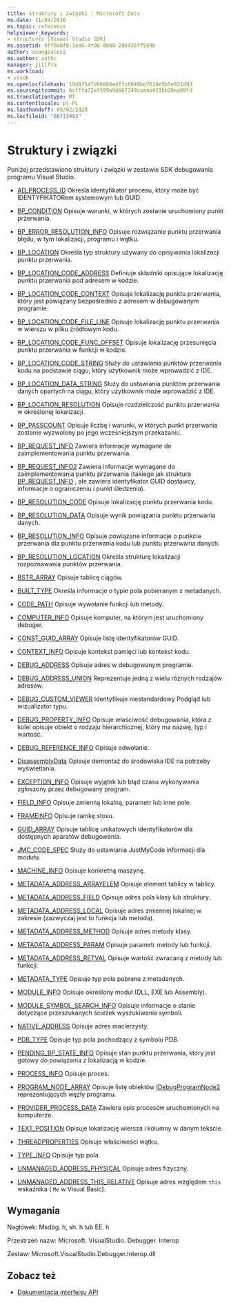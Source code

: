 ```yaml
---
title: Struktury i związki | Microsoft Docs
ms.date: 11/04/2016
ms.topic: reference
helpviewer_keywords:
- structures [Visual Studio SDK]
ms.assetid: 9ff0a8f8-1ee6-4fdd-8b80-206436ff589b
author: acangialosi
ms.author: anthc
manager: jillfra
ms.workload:
- vssdk
ms.openlocfilehash: 19d8f547d98488edffc6049be7619e5b5e921d93
ms.sourcegitcommit: 6cfffa72af599a9d667249caaaa411bb28ea69fd
ms.translationtype: MT
ms.contentlocale: pl-PL
ms.lasthandoff: 09/02/2020
ms.locfileid: "80713493"
---
```

# <a name="structures-and-unions"></a>Struktury i związki
Poniżej przedstawiono struktury i związki w zestawie SDK debugowania programu Visual Studio.

- [AD_PROCESS_ID](../../../extensibility/debugger/reference/ad-process-id.md) Określa identyfikator procesu, który może być IDENTYFIKATORem systemowym lub GUID.

- [BP_CONDITION](../../../extensibility/debugger/reference/bp-condition.md) Opisuje warunki, w których zostanie uruchomiony punkt przerwania.

- [BP_ERROR_RESOLUTION_INFO](../../../extensibility/debugger/reference/bp-error-resolution-info.md) Opisuje rozwiązanie punktu przerwania błędu, w tym lokalizacji, programu i wątku.

- [BP_LOCATION](../../../extensibility/debugger/reference/bp-location.md) Określa typ struktury używany do opisywania lokalizacji punktu przerwania.

- [BP_LOCATION_CODE_ADDRESS](../../../extensibility/debugger/reference/bp-location-code-address.md) Definiuje składniki opisujące lokalizację punktu przerwania pod adresem w kodzie.

- [BP_LOCATION_CODE_CONTEXT](../../../extensibility/debugger/reference/bp-location-code-context.md) Opisuje lokalizację punktu przerwania, który jest powiązany bezpośrednio z adresem w debugowanym programie.

- [BP_LOCATION_CODE_FILE_LINE](../../../extensibility/debugger/reference/bp-location-code-file-line.md) Opisuje lokalizację punktu przerwania w wierszu w pliku źródłowym kodu.

- [BP_LOCATION_CODE_FUNC_OFFSET](../../../extensibility/debugger/reference/bp-location-code-func-offset.md) Opisuje lokalizację przesunięcia punktu przerwania w funkcji w kodzie.

- [BP_LOCATION_CODE_STRING](../../../extensibility/debugger/reference/bp-location-code-string.md) Służy do ustawiania punktów przerwania kodu na podstawie ciągu, który użytkownik może wprowadzić z IDE.

- [BP_LOCATION_DATA_STRING](../../../extensibility/debugger/reference/bp-location-data-string.md) Służy do ustawiania punktów przerwania danych opartych na ciągu, który użytkownik może wprowadzić z IDE.

- [BP_LOCATION_RESOLUTION](../../../extensibility/debugger/reference/bp-location-resolution.md) Opisuje rozdzielczość punktu przerwania w określonej lokalizacji.

- [BP_PASSCOUNT](../../../extensibility/debugger/reference/bp-passcount.md) Opisuje liczbę i warunki, w których punkt przerwania zostanie wyzwolony po jego wcześniejszym przekazaniu.

- [BP_REQUEST_INFO](../../../extensibility/debugger/reference/bp-request-info.md) Zawiera informacje wymagane do zaimplementowania punktu przerwania.

- [BP_REQUEST_INFO2](../../../extensibility/debugger/reference/bp-request-info2.md) Zawiera informacje wymagane do zaimplementowania punktu przerwania (takiego jak struktura [BP_REQUEST_INFO](../../../extensibility/debugger/reference/bp-request-info.md) , ale zawiera identyfikator GUID dostawcy, informacje o ograniczeniu i punkt śledzenia).

- [BP_RESOLUTION_CODE](../../../extensibility/debugger/reference/bp-resolution-code.md) Opisuje lokalizację punktu przerwania kodu.

- [BP_RESOLUTION_DATA](../../../extensibility/debugger/reference/bp-resolution-data.md) Opisuje wynik powiązania punktu przerwania danych.

- [BP_RESOLUTION_INFO](../../../extensibility/debugger/reference/bp-resolution-info.md) Opisuje powiązane informacje o punkcie przerwania dla punktu przerwania kodu lub punktu przerwania danych.

- [BP_RESOLUTION_LOCATION](../../../extensibility/debugger/reference/bp-resolution-location.md) Określa strukturę lokalizacji rozpoznawania punktów przerwania.

- [BSTR_ARRAY](../../../extensibility/debugger/reference/bstr-array.md) Opisuje tablicę ciągów.

- [BUILT_TYPE](../../../extensibility/debugger/reference/built-type.md) Określa informacje o typie pola pobieranym z metadanych.

- [CODE_PATH](../../../extensibility/debugger/reference/code-path.md) Opisuje wywołanie funkcji lub metody.

- [COMPUTER_INFO](../../../extensibility/debugger/reference/computer-info.md) Opisuje komputer, na którym jest uruchomiony debuger.

- [CONST_GUID_ARRAY](../../../extensibility/debugger/reference/const-guid-array.md) Opisuje listę identyfikatorów GUID.

- [CONTEXT_INFO](../../../extensibility/debugger/reference/context-info.md) Opisuje kontekst pamięci lub kontekst kodu.

- [DEBUG_ADDRESS](../../../extensibility/debugger/reference/debug-address.md) Opisuje adres w debugowanym programie.

- [DEBUG_ADDRESS_UNION](../../../extensibility/debugger/reference/debug-address-union.md) Reprezentuje jedną z wielu różnych rodzajów adresów.

- [DEBUG_CUSTOM_VIEWER](../../../extensibility/debugger/reference/debug-custom-viewer.md) Identyfikuje niestandardowy Podgląd lub wizualizator typu.

- [DEBUG_PROPERTY_INFO](../../../extensibility/debugger/reference/debug-property-info.md) Opisuje właściwość debugowania, która z kolei opisuje obiekt o rodzaju hierarchicznej, który ma nazwę, typ i wartość.

- [DEBUG_REFERENCE_INFO](../../../extensibility/debugger/reference/debug-reference-info.md) Opisuje odwołanie.

- [DisassemblyData](../../../extensibility/debugger/reference/disassemblydata.md) Opisuje demontaż do środowiska IDE na potrzeby wyświetlania.

- [EXCEPTION_INFO](../../../extensibility/debugger/reference/exception-info.md) Opisuje wyjątek lub błąd czasu wykonywania zgłoszony przez debugowany program.

- [FIELD_INFO](../../../extensibility/debugger/reference/field-info.md) Opisuje zmienną lokalną, parametr lub inne pole.

- [FRAMEINFO](../../../extensibility/debugger/reference/frameinfo.md) Opisuje ramkę stosu.

- [GUID_ARRAY](../../../extensibility/debugger/reference/guid-array.md) Opisuje tablicę unikatowych identyfikatorów dla dostępnych aparatów debugowania.

- [JMC_CODE_SPEC](../../../extensibility/debugger/reference/jmc-code-spec.md) Służy do ustawiania JustMyCode informacji dla modułu.

- [MACHINE_INFO](../../../extensibility/debugger/reference/machine-info.md) Opisuje konkretną maszynę.

- [METADATA_ADDRESS_ARRAYELEM](../../../extensibility/debugger/reference/metadata-address-arrayelem.md) Opisuje element tablicy w tablicy.

- [METADATA_ADDRESS_FIELD](../../../extensibility/debugger/reference/metadata-address-field.md) Opisuje adres pola klasy lub struktury.

- [METADATA_ADDRESS_LOCAL](../../../extensibility/debugger/reference/metadata-address-local.md) Opisuje adres zmiennej lokalnej w zakresie (zazwyczaj jest to funkcja lub metoda).

- [METADATA_ADDRESS_METHOD](../../../extensibility/debugger/reference/metadata-address-method.md) Opisuje adres metody klasy.

- [METADATA_ADDRESS_PARAM](../../../extensibility/debugger/reference/metadata-address-param.md) Opisuje parametr metody lub funkcji.

- [METADATA_ADDRESS_RETVAL](../../../extensibility/debugger/reference/metadata-address-retval.md) Opisuje wartość zwracaną z metody lub funkcji.

- [METADATA_TYPE](../../../extensibility/debugger/reference/metadata-type.md) Opisuje typ pola pobrane z metadanych.

- [MODULE_INFO](../../../extensibility/debugger/reference/module-info.md) Opisuje określony moduł (DLL, EXE lub Assembly).

- [MODULE_SYMBOL_SEARCH_INFO](../../../extensibility/debugger/reference/module-symbol-search-info.md) Opisuje informacje o stanie dotyczące przeszukanych ścieżek wyszukiwania symboli.

- [NATIVE_ADDRESS](../../../extensibility/debugger/reference/native-address.md) Opisuje adres macierzysty.

- [PDB_TYPE](../../../extensibility/debugger/reference/pdb-type.md) Opisuje typ pola pochodzący z symbolu PDB.

- [PENDING_BP_STATE_INFO](../../../extensibility/debugger/reference/pending-bp-state-info.md) Opisuje stan punktu przerwania, który jest gotowy do powiązania z lokalizacją w kodzie.

- [PROCESS_INFO](../../../extensibility/debugger/reference/process-info.md) Opisuje proces.

- [PROGRAM_NODE_ARRAY](../../../extensibility/debugger/reference/program-node-array.md) Opisuje listę obiektów [IDebugProgramNode2](../../../extensibility/debugger/reference/idebugprogramnode2.md) reprezentujących węzły programu.

- [PROVIDER_PROCESS_DATA](../../../extensibility/debugger/reference/provider-process-data.md) Zawiera opis procesów uruchomionych na komputerze.

- [TEXT_POSITION](../../../extensibility/debugger/reference/text-position.md) Opisuje lokalizację wiersza i kolumny w danym tekście.

- [THREADPROPERTIES](../../../extensibility/debugger/reference/threadproperties.md) Opisuje właściwości wątku.

- [TYPE_INFO](../../../extensibility/debugger/reference/type-info.md) Opisuje typ pola.

- [UNMANAGED_ADDRESS_PHYSICAL](../../../extensibility/debugger/reference/unmanaged-address-physical.md) Opisuje adres fizyczny.

- [UNMANAGED_ADDRESS_THIS_RELATIVE](../../../extensibility/debugger/reference/unmanaged-address-this-relative.md) Opisuje adres względem `this` wskaźnika ( `Me` w Visual Basic).

## <a name="requirements"></a>Wymagania
 Nagłówek: Msdbg. h, sh. h lub EE. h

 Przestrzeń nazw: Microsoft. VisualStudio. Debugger. Interop

 Zestaw: Microsoft.VisualStudio.Debugger.Interop.dll

## <a name="see-also"></a>Zobacz też
- [Dokumentacja interfejsu API](../../../extensibility/debugger/reference/api-reference-visual-studio-debugging.md)
